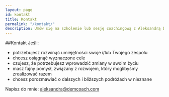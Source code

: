 ```yaml
---
layout: page
id: kontakt
title: Kontakt
permalink: "/kontakt/"
description: Umów się na szkolenie lub sesję coachingową z Aleksandrą Demko już dziś.
---
```

##Kontakt
Jeśli:

* potrzebujesz rozwinąć umiejętności swoje i/lub Twojego zespołu
* chcesz osiągnąć wyznaczone cele
* czujesz, że potrzebujesz wprowadzić zmiany w swoim życiu
* masz fajny pomysł, związany z rozwojem, który moglibyśmy zrealizować razem
* chcesz porozmawiać o dalszych i bliższych podróżach w nieznane

Napisz do mnie: [aleksandra@demcoach.com](mailto:aleksandra@demcoach.com)

